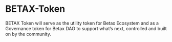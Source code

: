 # BETAX-Token
BETAX Token will serve as the utility token for Betax Ecosystem and as a Governance token for Betax DAO to support what’s next, controlled and built on by the community.
